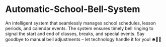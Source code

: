 # Automatic-School-Bell-System
 An intelligent system that seamlessly manages school schedules, lesson periods, and calendar events. The system ensures timely bell ringing to signal the start and end of classes, breaks, and special events. Say goodbye to manual bell adjustments – let technology handle it for you! 🛎️📅🏫
